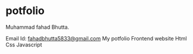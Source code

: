 # potfolio
 Muhammad fahad Bhutta.
 
 Email Id:
 fahadbhutta5833@gmail.com
 My potfolio 
 Frontend website Html Css Javascript
